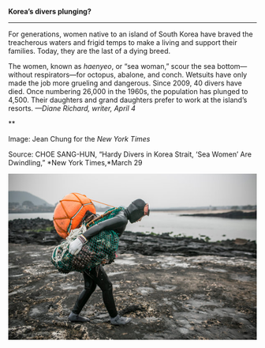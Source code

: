 **Korea’s divers plunging?**

****

For generations, women native to an island of South Korea have braved the treacherous waters and frigid temps to make a living and support their families. Today, they are the last of a dying breed.

The women, known as *haenyeo*, or “sea woman,” scour the sea bottom—without respirators—for octopus, abalone, and conch. Wetsuits have only made the job more grueling and dangerous. Since 2009, 40 divers have died. Once numbering 26,000 in the 1960s, the population has plunged to 4,500. Their daughters and grand daughters prefer to work at the island’s resorts. *—Diane Richard, writer, April 4*

**

Image: Jean Chung for the *New York Times*

Source: CHOE SANG-HUN, “Hardy Divers in Korea Strait, ‘Sea Women’ Are Dwindling,” *New York Times,*March 29

![](../images/14-04-2_2010.83_SeaWomenEDIT-1.jpeg)
